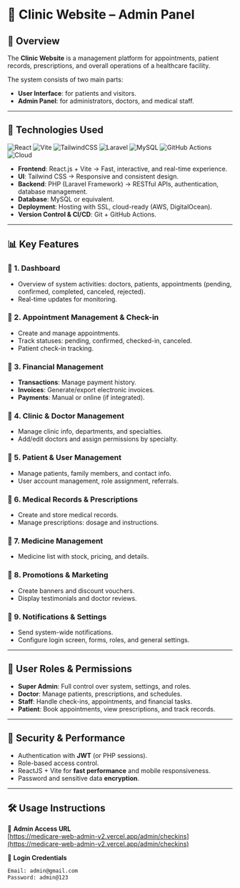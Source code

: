 # 🏥 Clinic Website – Admin Panel

## 📌 Overview
The **Clinic Website** is a management platform for appointments, patient records, prescriptions, and overall operations of a healthcare facility.  

The system consists of two main parts:  
- **User Interface**: for patients and visitors.  
- **Admin Panel**: for administrators, doctors, and medical staff.  

---

## 🚀 Technologies Used
![React](https://img.shields.io/badge/Frontend-React.js-blue?logo=react)
![Vite](https://img.shields.io/badge/Build-Vite-yellow?logo=vite)
![TailwindCSS](https://img.shields.io/badge/UI-TailwindCSS-38B2AC?logo=tailwindcss)
![Laravel](https://img.shields.io/badge/Backend-Laravel-red?logo=laravel)
![MySQL](https://img.shields.io/badge/Database-MySQL-4479A1?logo=mysql)
![GitHub Actions](https://img.shields.io/badge/CI/CD-GitHub_Actions-2088FF?logo=githubactions)
![Cloud](https://img.shields.io/badge/Deploy-AWS%2FDigitalOcean-orange?logo=cloud)

- **Frontend**: React.js + Vite → Fast, interactive, and real-time experience.  
- **UI**: Tailwind CSS → Responsive and consistent design.  
- **Backend**: PHP (Laravel Framework) → RESTful APIs, authentication, database management.  
- **Database**: MySQL or equivalent.  
- **Deployment**: Hosting with SSL, cloud-ready (AWS, DigitalOcean).  
- **Version Control & CI/CD**: Git + GitHub Actions.  

---

## 📊 Key Features

### 🔹 1. Dashboard
- Overview of system activities: doctors, patients, appointments (pending, confirmed, completed, canceled, rejected).  
- Real-time updates for monitoring.  

### 🔹 2. Appointment Management & Check-in
- Create and manage appointments.  
- Track statuses: pending, confirmed, checked-in, canceled.  
- Patient check-in tracking.  

### 🔹 3. Financial Management
- **Transactions**: Manage payment history.  
- **Invoices**: Generate/export electronic invoices.  
- **Payments**: Manual or online (if integrated).  

### 🔹 4. Clinic & Doctor Management
- Manage clinic info, departments, and specialties.  
- Add/edit doctors and assign permissions by specialty.  

### 🔹 5. Patient & User Management
- Manage patients, family members, and contact info.  
- User account management, role assignment, referrals.  

### 🔹 6. Medical Records & Prescriptions
- Create and store medical records.  
- Manage prescriptions: dosage and instructions.  

### 🔹 7. Medicine Management
- Medicine list with stock, pricing, and details.  

### 🔹 8. Promotions & Marketing
- Create banners and discount vouchers.  
- Display testimonials and doctor reviews.  

### 🔹 9. Notifications & Settings
- Send system-wide notifications.  
- Configure login screen, forms, roles, and general settings.  

---

## 👥 User Roles & Permissions
- **Super Admin**: Full control over system, settings, and roles.  
- **Doctor**: Manage patients, prescriptions, and schedules.  
- **Staff**: Handle check-ins, appointments, and financial tasks.  
- **Patient**: Book appointments, view prescriptions, and track records.  

---

## 🔐 Security & Performance
- Authentication with **JWT** (or PHP sessions).  
- Role-based access control.  
- ReactJS + Vite for **fast performance** and mobile responsiveness.  
- Password and sensitive data **encryption**.  

---

## 🛠️ Usage Instructions

🔗 **Admin Access URL**  
[https://medicare-web-admin-v2.vercel.app/admin/checkins](https://medicare-web-admin-v2.vercel.app/admin/checkins)

🔑 **Login Credentials**
```bash
Email: admin@gmail.com
Password: admin@123

